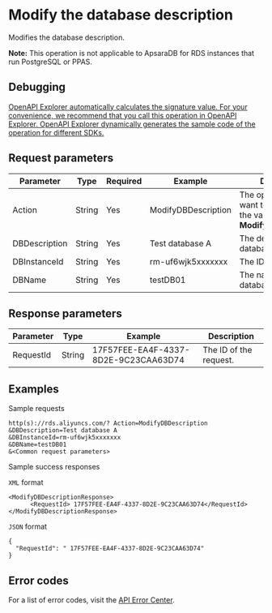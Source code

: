 # Modify the database description

Modifies the database description.

**Note:** This operation is not applicable to ApsaraDB for RDS instances that run PostgreSQL or PPAS.

## Debugging

[OpenAPI Explorer automatically calculates the signature value. For your convenience, we recommend that you call this operation in OpenAPI Explorer. OpenAPI Explorer dynamically generates the sample code of the operation for different SDKs.](https://api.aliyun.com/#product=Rds&api=ModifyDBDescription&type=RPC&version=2014-08-15)

## Request parameters

|Parameter|Type|Required|Example|Description|
|---------|----|--------|-------|-----------|
|Action|String|Yes|ModifyDBDescription|The operation that you want to perform. Set the value to **ModifyDBDescription**. |
|DBDescription|String|Yes|Test database A|The description of the database. |
|DBInstanceId|String|Yes|rm-uf6wjk5xxxxxxx|The ID of the instance. |
|DBName|String|Yes|testDB01|The name of the database. |

## Response parameters

|Parameter|Type|Example|Description|
|---------|----|-------|-----------|
|RequestId|String|17F57FEE-EA4F-4337-8D2E-9C23CAA63D74|The ID of the request. |

## Examples

Sample requests

```
http(s)://rds.aliyuncs.com/? Action=ModifyDBDescription
&DBDescription=Test database A
&DBInstanceId=rm-uf6wjk5xxxxxxx
&DBName=testDB01
&<Common request parameters>
```

Sample success responses

`XML` format

```
<ModifyDBDescriptionResponse>
      <RequestId> 17F57FEE-EA4F-4337-8D2E-9C23CAA63D74</RequestId>
</ModifyDBDescriptionResponse>
```

`JSON` format

```
{
  "RequestId": " 17F57FEE-EA4F-4337-8D2E-9C23CAA63D74"
}
```

## Error codes

For a list of error codes, visit the [API Error Center](https://error-center.alibabacloud.com/status/product/Rds).

